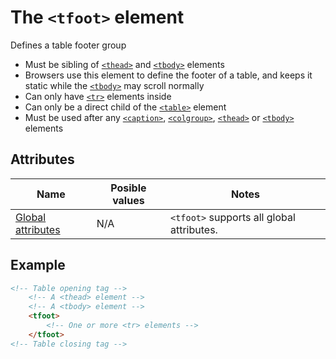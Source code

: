 # The `<tfoot>` element
Defines a table footer group

- Must be sibling of [`<thead>`](thead.md) and [`<tbody>`](tbody.md) elements
- Browsers use this element to define the footer of a table, and keeps it static while the [`<tbody>`](tbody.md) may scroll normally
- Can only have [`<tr>`](tr.md) elements inside
- Can only be a direct child of the [`<table>`](table.md) element
- Must be used after any [`<caption>`](caption.md), [`<colgroup>`](colgroup.md), [`<thead>`](thead.md) or [`<tbody>`](tbody.md) elements

## Attributes
| Name | Posible values | Notes |
|-|-|-|
| [Global attributes](../first-steps/global-attributes.md) | N/A | `<tfoot>` supports all global attributes. |

## Example
```html
<!-- Table opening tag -->
    <!-- A <thead> element -->
    <!-- A <tbody> element -->
    <tfoot>
        <!-- One or more <tr> elements -->
    </tfoot>
<!-- Table closing tag -->
```